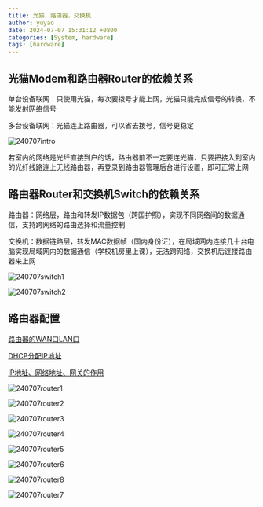 ```yaml
---
title: 光猫，路由器，交换机
author: yuyao
date: 2024-07-07 15:31:12 +0800 
categories: [System, hardware]
tags: [hardware]
---
```

## 光猫Modem和路由器Router的依赖关系

单台设备联网：只使用光猫，每次要拨号才能上网，光猫只能完成信号的转换，不能发射网络信号

多台设备联网：光猫连上路由器，可以省去拨号，信号更稳定

![240707intro](https://raw.githubusercontent.com/yuy4o/yuy4o/main/figures/240707intro.jpg)

若室内的网络是光纤直接到户的话，路由器前不一定要连光猫，只要把接入到室内的光纤线路连上无线路由器，再登录到路由器管理后台进行设置，即可正常上网

## 路由器Router和交换机Switch的依赖关系

路由器：网络层，路由和转发IP数据包（跨国护照），实现不同网络间的数据通信，支持跨网络的路由选择和流量控制

交换机：数据链路层，转发MAC数据帧（国内身份证），在局域网内连接几十台电脑实现局域网内的数据通信（学校机房里上课），无法跨网络，交换机后连接路由器来上网

![240707switch1](https://raw.githubusercontent.com/yuy4o/yuy4o/main/figures/240707switch1.png)

![240707switch2](https://raw.githubusercontent.com/yuy4o/yuy4o/main/figures/240707switch2.png)

## 路由器配置

[路由器的WAN口LAN口](https://www.163.com/dy/article/FL4LG47S0518EAA2.html)

[DHCP分配IP地址](https://cloud.tencent.com/developer/techpedia/1615)

[IP地址、网络地址、网关的作用](https://blog.csdn.net/qq_44467720/article/details/108959032)

![240707router1](https://raw.githubusercontent.com/yuy4o/yuy4o/main/figures/240707router1.png)

![240707router2](https://raw.githubusercontent.com/yuy4o/yuy4o/main/figures/240707router2.png)

![240707router3](https://raw.githubusercontent.com/yuy4o/yuy4o/main/figures/240707router3.png)

![240707router4](https://raw.githubusercontent.com/yuy4o/yuy4o/main/figures/240707router4.png)

![240707router5](https://raw.githubusercontent.com/yuy4o/yuy4o/main/figures/240707router5.png)

![240707router6](https://raw.githubusercontent.com/yuy4o/yuy4o/main/figures/240707router6.png)

![240707router8](https://raw.githubusercontent.com/yuy4o/yuy4o/main/figures/240707router8.png)

![240707router7](https://raw.githubusercontent.com/yuy4o/yuy4o/main/figures/240707router7.png)